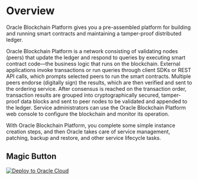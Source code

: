 # Overview
Oracle Blockchain Platform gives you a pre-assembled platform for building and running smart contracts and maintaining a tamper-proof distributed ledger.

Oracle Blockchain Platform is a network consisting of validating nodes (peers) that update the ledger and respond to queries by executing smart contract code—the business logic that runs on the blockchain. External applications invoke transactions or run queries through client SDKs or REST API calls, which prompts selected peers to run the smart contracts. Multiple peers endorse (digitally sign) the results, which are then verified and sent to the ordering service. After consensus is reached on the transaction order, transaction results are grouped into cryptographically secured, tamper-proof data blocks and sent to peer nodes to be validated and appended to the ledger. Service administrators can use the Oracle Blockchain Platform web console to configure the blockchain and monitor its operation.

With Oracle Blockchain Platform, you complete some simple instance creation steps, and then Oracle takes care of service management, patching, backup and restore, and other service lifecycle tasks.
## Magic Button 
[![Deploy to Oracle Cloud](https://oci-resourcemanager-plugin.plugins.oci.oraclecloud.com/latest/deploy-to-oracle-cloud.svg)](https://cloud.oracle.com/resourcemanager/stacks/create?zipUrl=https://github.com/subraman1an-vv/magic-button-examples/releases/latest/download/blockchain.zip)